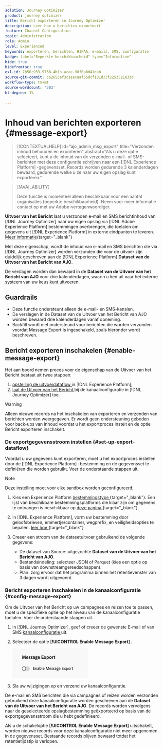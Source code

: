 ```yaml
---
solution: Journey Optimizer
product: journey optimizer
title: Bericht exporteren in Journey Optimizer
description: Leer hoe u berichten exporteert
feature: Channel Configuration
topic: Administration
role: Admin
level: Experienced
keywords: exporteren, berichten, HIPAA, e-mails, SMS, configuratie
badge: label="Beperkte beschikbaarheid" type="Informative"
hide: true
hidefromtoc: true
exl-id: 7b50c933-9738-4b1b-acae-08f0a8d41dab
source-git-commit: c62653af3c1eacaaf55dcf181d33f2253521e33d
workflow-type: tm+mt
source-wordcount: '503'
ht-degree: 1%

---
```


# Inhoud van berichten exporteren {#message-export}

>[!CONTEXTUALHELP]
>id="ajo_admin_msg_export"
>title="Verzonden inhoud behouden en exporteren"
>abstract="Als u deze optie selecteert, kunt u de inhoud van de verzonden e-mail- of SMS-berichten met deze configuratie schrijven naar een [!DNL Experience Platform] -gegevensset. Records worden gedurende 3 kalenderdagen bewaard, gedurende welke u ze naar uw eigen opslag kunt exporteren."

>[!AVAILABILITY]
>
>Deze functie is momenteel alleen beschikbaar voor een aantal organisaties (beperkte beschikbaarheid). Neem voor meer informatie contact op met uw Adobe-vertegenwoordiger.

**Uitvoer van het Bericht** laat u verzonden e-mail en SMS berichtinhoud van [!DNL Journey Optimizer] naar uw eigen opslag via [!DNL Adobe Experience Platform] bestemmingen overbrengen, die toelaten om gegevens uit [!DNL Experience Platform] in externe eindpunten te leveren. [Meer informatie](https://experienceleague.adobe.com/nl/docs/experience-platform/destinations/home){target="_blank"}

Met deze eigenschap, wordt de inhoud van e-mail en SMS berichten die via [!DNL Journey Optimizer] worden verzonden die voor de uitvoer zijn duidelijk geschreven aan de [!DNL Experience Platform] **Dataset van de Uitvoer van het Bericht van AJO**.

De verslagen worden dan bewaard in de **Dataset van de Uitvoer van het Bericht van AJO** voor drie kalenderdagen, waarin u hen uit naar het externe systeem van uw keus kunt uitvoeren.
<!--
## Terminology

* **[!DNL Experience Platform] destinations** - Framework to deliver data out of Experience Platform into external endpoints. [Learn more](https://experienceleague.adobe.com/nl/docs/experience-platform/destinations/home){target="_blank"}
* **AJO Message Export Dataset** - An [!DNL Experience Platform] dataset which stores the message content of email and SMS messages sent via [!DNL Journey Optimizer] which have been marked for export.
* **Retention**: Records in the AJO Message Export Dataset are retained for 3 calendar days from ingestion.-->

## Guardrails

* Deze functie ondersteunt alleen de e-mail- en SMS-kanalen.
* De verslagen in de Dataset van de Uitvoer van het Bericht van AJO worden bewaard drie kalenderdagen vanaf opneming.
* Backfill wordt niet ondersteund voor berichten die worden verzonden voordat Message Export is ingeschakeld, zoals hieronder wordt beschreven.

## Bericht exporteren inschakelen {#enable-message-export}

Het aan boord nemen proces voor de eigenschap van de Uitvoer van het Bericht bestaat uit twee stappen:

1. [ opstelling de uitvoerdataflow ](#set-up-export-dataflow) in [!DNL Experience Platform];
1. [ laat de Uitvoer van het Bericht ](#config-message-export) bij de kanaalconfiguratie in [!DNL Journey Optimizer] toe.

>[!WARNING]
>
>Alleen nieuwe records na het inschakelen van exporteren en verzenden van berichten worden weergegeven. Er wordt geen ondersteuning geboden voor back-ups van inhoud voordat u het exportproces instelt en de optie Bericht exporteren inschakelt.

### De exportgegevensstroom instellen {#set-up-export-dataflow}

Voordat u uw gegevens kunt exporteren, moet u het exportproces instellen door de [!DNL Experience Platform] -bestemming en de gegevensset te definiëren die worden gebruikt. Voer de onderstaande stappen uit.

>[!NOTE]
>
>Deze instelling moet voor elke sandbox worden geconfigureerd.

1. Kies een Experience Platform [ bestemmingstype ](https://experienceleague.adobe.com/nl/docs/experience-platform/destinations/destination-types){target="_blank"}. Een lijst van beschikbare bestemmingsplatforms die klaar zijn om gegevens te ontvangen is beschikbaar op [ deze pagina ](https://experienceleague.adobe.com/nl/docs/experience-platform/destinations/catalog/overview){target="_blank"}.

1. In [!DNL Experience Platform], vorm uw bestemming door geloofsbrieven, emmertje/container, wegprefix, en veiligheidsopties te bepalen. [ leer hoe ](https://experienceleague.adobe.com/nl/docs/experience-platform/destinations/ui/activate/export-datasets){target="_blank"}

1. Creeer een stroom van de datasetuitvoer gebruikend de volgende gegevens:

   * De dataset van Source: uitgezochte **Dataset van de Uitvoer van het Bericht van AJO**.
   * Bestandsindeling: selecteer JSON of Parquet (kies een optie op basis van downstreamgereedschappen).
   * Plan: zorg ervoor dat het programma binnen het retentievenster van 3 dagen wordt uitgevoerd.

### Bericht exporteren inschakelen in de kanaalconfiguratie {#config-message-export}

Om de Uitvoer van het Bericht op uw campagnes en reizen toe te passen, moet u de specifieke optie op het niveau van de kanaalconfiguratie toelaten. Voer de onderstaande stappen uit.

1. In [!DNL Journey Optimizer], geef of creeer de gewenste E-mail of van SMS [ kanaalconfiguratie ](channel-surfaces.md#create-channel-surface) uit.

1. Selecteer de optie **[!UICONTROL Enable Message Export]** .

   ![](assets/config-message-export.png)

1. Sla uw wijzigingen op en verzend uw kanaalconfiguratie.

De e-mail en SMS berichten die via campagnes of reizen worden verzonden gebruikend deze kanaalconfiguratie worden geschreven aan de **Dataset van de Uitvoer van het Bericht van AJO**. De records worden vervolgens naar de geselecteerde opslagbestemming geëxporteerd op basis van de exportgegevensstroom die u hebt gedefinieerd.

Als u de schakeloptie **[!UICONTROL Enable Message Export]** uitschakelt, worden nieuwe records voor deze kanaalconfiguratie niet meer opgenomen in de gegevensset. Bestaande records blijven bewaard totdat het retentietijdstip is verlopen.
